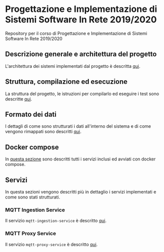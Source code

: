 # Progettazione e Implementazione di Sistemi Software In Rete 2019/2020
Repository per il corso di Progettazione e Implementazione di Sistemi Software In Rete 2019/2020

## Descrizione generale e architettura del progetto
L'architettura dei sistemi implementati dal progetto è descritta [qui](documentazione/architetture.md).

## Struttura, compilazione ed esecuzione
La struttura del progetto, le istruzioni per compilarlo ed eseguire i test sono descritte [qui](documentazione/struttura.md).

## Formato dei dati
I dettagli di come sono strutturati i dati all'interno del sistema e di come vengono rimappati sono descritti [qui](documentazione/dati.md).

## Docker compose
In [questa sezione](documentazione/docker.md) sono descritti tutti i servizi inclusi ed avviati con docker compose.

## Servizi
In questa sezioni vengono descritti più in dettaglio i servizi implementati e come sono stati strutturati.

### MQTT Ingestion Service
Il servizio `mqtt-ingestion-service` è descritto [qui](documentazione/mqtt-ingestion-service.md).

### MQTT Proxy Service
Il servizio `mqtt-proxy-service` è descritto [qui](documentazione/mqtt-proxy-service.md).

